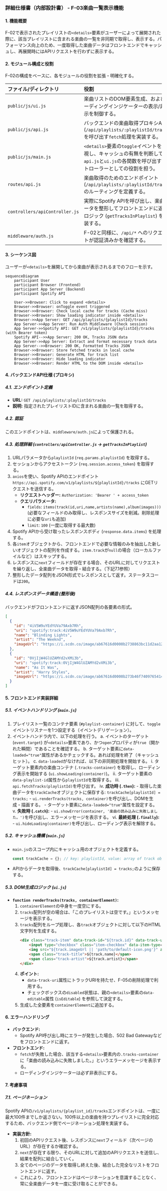 ### 詳細仕様書（内部設計書） - F-03楽曲一覧表示機能

#### 1. 機能概要
F-02で表示されたプレイリストの`<details>`要素がユーザーによって展開された際に、該当プレイリストに含まれる楽曲の一覧を非同期で取得し、表示する。パフォーマンス向上のため、一度取得した楽曲データはフロントエンドでキャッシュし、再展開時にはAPIリクエストを行わずに表示する。

#### 2. モジュール構成と役割
F-02の構成をベースに、各モジュールの役割を拡張・明確化する。

| ファイル/ディレクトリ             | 役割                                                                                                 |
| :-------------------------------- | :--------------------------------------------------------------------------------------------------- |
| `public/js/ui.js`                 | 楽曲リストのDOM要素生成、およびローディングインジケーターの表示/非表示を制御する。                   |
| `public/js/api.js`                | バックエンドの楽曲取得プロキシAPI (`/api/playlists/:playlistId/tracks`) を呼び出す`fetch`処理を実装する。 |
| `public/js/main.js`               | `<details>`要素の`toggle`イベントを監視し、キャッシュの有無を判断して、`api.js`と`ui.js`の各関数を呼び出すコントローラーとしての役割を担う。 |
| `routes/api.js`                   | 楽曲取得のためのエンドポイント (`/api/playlists/:playlistId/tracks`) のルーティングを定義する。        |
| `controllers/apiController.js`    | 実際にSpotify APIを呼び出し、楽曲データを整形してフロントエンドに返すロジック (`getTracksInPlaylist`) を実装する。 |
| `middleware/auth.js`              | F-02と同様に、`/api/*` へのリクエストが認証済みかを確認する。                                        |

#### 3. シーケンス図
ユーザーが`<details>`を展開してから楽曲が表示されるまでのフローを示す。

```mermaid
sequenceDiagram
    participant User
    participant Browser (Frontend)
    participant App Server (Backend)
    participant Spotify API

    User->>Browser: Click to expand <details>
    Browser->>Browser: onToggle event triggered
    Browser->>Browser: Check local cache for tracks (Cache miss)
    Browser->>Browser: Show loading indicator inside <details>
    Browser->>App Server: GET /api/playlists/{playlistId}/tracks
    App Server->>App Server: Run Auth Middleware (Check session)
    App Server->>Spotify API: GET /v1/playlists/{playlistId}/tracks (with Bearer token)
    Spotify API-->>App Server: 200 OK, Tracks JSON data
    App Server->>App Server: Extract and format necessary track data
    App Server-->>Browser: 200 OK, Formatted Tracks JSON
    Browser->>Browser: Store fetched tracks in local cache
    Browser->>Browser: Generate HTML for track list
    Browser->>Browser: Hide loading indicator
    Browser->>Browser: Render HTML to the DOM inside <details>
```

#### 4. バックエンドAPI仕様 (プロキシ)

##### 4.1. エンドポイント定義
-   **URL:** `GET /api/playlists/:playlistId/tracks`
-   **説明:** 指定されたプレイリストIDに含まれる楽曲の一覧を取得する。

##### 4.2. 認証
このエンドポイントは、`middleware/auth.js`によって保護される。

##### 4.3. 処理詳細 (`controllers/apiController.js` -> `getTracksInPlaylist`)
1.  URLパラメータから`playlistId` (`req.params.playlistId`) を取得する。
2.  セッションからアクセストークン (`req.session.access_token`) を取得する。
3.  `axios`を使い、Spotify APIのエンドポイント `https://api.spotify.com/v1/playlists/${playlistId}/tracks` にGETリクエストを送信する。
    -   **リクエストヘッダー:** `Authorization: 'Bearer ' + access_token`
    -   **クエリパラメータ:**
        -   `fields`: `items(track(id,uri,name,artists(name),album(images)))` (必要なフィールドのみ取得し、レスポンスサイズを削減。削除処理に必要な`uri`も追加)
        -   `limit`: `100` (一度に取得する最大数)
4.  Spotify APIから受け取ったレスポンスボディ (`response.data.items`) を処理する。
5.  各`item`オブジェクトから、フロントエンドで必要な情報のみを抽出した新しいオブジェクトの配列を作成する。`item.track`が`null`の場合（ローカルファイルなど）はスキップする。
6.  レスポンスに`next`フィールドが存在する場合、そのURLに対してリクエストを繰り返し、全楽曲データを取得・結合する。（下記7.1参照）
7.  整形したデータ配列をJSON形式でレスポンスとして返す。ステータスコードは`200`。

##### 4.4. レスポンスデータ構造 (整形後)
バックエンドがフロントエンドに返すJSON配列の各要素の形式。

```json
[
  {
    "id": "4iV5W9uYEdYUVa79Axb7Rh",
    "uri": "spotify:track:4iV5W9uYEdYUVa79Axb7Rh",
    "name": "Blinding Lights",
    "artist": "The Weeknd",
    "imageUrl": "https://i.scdn.co/image/ab67616d0000b2738863bc11d2aa12b54f5aeb36"
  },
  {
    "id": "0VjIjW4GlUZAMYd2vXMi3b",
    "uri": "spotify:track:0VjIjW4GlUZAMYd2vXMi3b",
    "name": "As It Was",
    "artist": "Harry Styles",
    "imageUrl": "https://i.scdn.co/image/ab67616d0000b273b46f7409765414bb02a5b45d"
  }
]
```

#### 5. フロントエンド実装詳細

##### 5.1. イベントハンドリング (`main.js`)
1.  プレイリスト一覧のコンテナ要素 (`#playlist-container`) に対して、`toggle`イベントリスナーを1つ設定する（イベントデリゲーション）。
2.  イベントハンドラ内で、以下の処理を行う。
    a. イベントのターゲット (`event.target`) が`<details>`要素であり、かつ`open`プロパティが`true`（開かれた瞬間）であることを確認する。
    b. ターゲット要素に`data-loaded="true"`属性があるかチェックする。あれば処理を終了（キャッシュヒット）。
    c. `data-loaded`がなければ、以下の非同期処理を開始する。
        i. ターゲット要素内の楽曲コンテナ (`.tracks-container`) を取得し、ローディング表示を開始する (`ui.showLoading(container)`)。
        ii. ターゲット要素の`data-playlist-id`属性から`playlistId`を取得する。
        iii. `api.fetchTracks(playlistId)`を呼び出す。
        iv. **成功時 (`.then`):**
            - 取得した楽曲データを`trackCache`オブジェクトに保存する: `trackCache[playlistId] = tracks;`
            - `ui.renderTracks(tracks, container)`を呼び出し、DOMを生成・描画する。
            - ターゲット要素に`data-loaded="true"`属性を設定する。
        v. **失敗時 (`.catch`):**
            - `ui.showError(container, '楽曲の読み込みに失敗しました。')`を呼び出し、エラーメッセージを表示する。
        vi. **最終処理 (`.finally`):**
            - `ui.hideLoading(container)`を呼び出し、ローディング表示を解除する。

##### 5.2. キャッシュ機構 (`main.js`)
-   `main.js`のスコープ内にキャッシュ用のオブジェクトを定義する。
    ```javascript
    const trackCache = {}; // key: playlistId, value: array of track objects
    ```
-   APIからデータを取得後、`trackCache[playlistId] = tracks;`のように保存する。

##### 5.3. DOM生成ロジック (`ui.js`)
-   **`function renderTracks(tracks, containerElement)`:**
    1.  `containerElement`の中身を一度空にする。
    2.  `tracks`配列が空の場合は、「このプレイリストは空です。」というメッセージを表示する。
    3.  `tracks`配列をループ処理し、各`track`オブジェクトに対して以下のHTML文字列を生成する。
        ```html
        <div class="track-item" data-track-id="${track.id}" data-track-uri="${track.uri}">
            <input type="checkbox" class="item-checkbox" data-item-type="track" aria-label="Select track ${track.name}" ${isEditable ? '' : 'disabled'}>
            <img src="${track.imageUrl || 'path/to/default-icon.png'}" alt="${track.name} album cover" class="track-cover">
            <span class="track-title">${track.name}</span>
            <span class="track-artist">${track.artist}</span>
        </div>
        ```
    4.  **ポイント:**
        -   `data-track-uri`属性にトラックURIを持たせ、F-05の削除処理で利用する。
        -   チェックボックスの`disabled`状態は、親の`<details>`要素の`data-editable`属性 (`isEditable`) を参照して決定する。
    5.  生成した全要素を`containerElement`に追加する。

#### 6. エラーハンドリング
-   **バックエンド:**
    -   Spotify API呼び出し時にエラーが発生した場合、502 Bad Gatewayなどをフロントエンドに返す。
-   **フロントエンド:**
    -   `fetch`が失敗した場合、該当する`<details>`要素内の`.tracks-container`に「楽曲の読み込みに失敗しました。」というエラーメッセージを表示する。
    -   ローディングインジケーターは必ず非表示にする。

#### 7. 考慮事項

##### 7.1. ページネーション
Spotify APIの`/v1/playlists/{playlist_id}/tracks`エンドポイントは、一度に最大100件までしか返さない。100件以上の楽曲を持つプレイリストに完全対応するため、バックエンド側でページネーション処理を実装する。
-   **実装方針:**
    1.  初回のAPIリクエスト後、レスポンスに`next`フィールド（次ページのURL）が存在するか確認する。
    2.  `next`が存在する限り、そのURLに対して追加のAPIリクエストを送信し、結果を配列に結合していく。
    3.  全てのページのデータを取得し終えた後、結合した完全なリストをフロントエンドに返す。
    -   これにより、フロントエンドはページネーションを意識することなく、常に全楽曲データを一度に受け取ることができる。